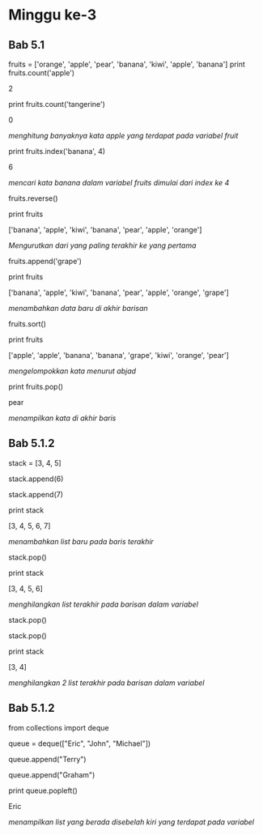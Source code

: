 # Minggu ke-3

## Bab 5.1

fruits = ['orange', 'apple', 'pear', 'banana', 'kiwi', 'apple', 'banana']
print fruits.count('apple')

2

print fruits.count('tangerine')

0

*menghitung banyaknya kata apple yang terdapat pada variabel fruit*

print fruits.index('banana', 4)

6

*mencari kata banana dalam variabel fruits dimulai dari index ke 4*

fruits.reverse()

print fruits


['banana', 'apple', 'kiwi', 'banana', 'pear', 'apple', 'orange']

*Mengurutkan dari yang paling terakhir ke yang pertama*

fruits.append('grape')

print fruits

['banana', 'apple', 'kiwi', 'banana', 'pear', 'apple', 'orange', 'grape']

*menambahkan data baru di akhir barisan*

fruits.sort()

print fruits

['apple', 'apple', 'banana', 'banana', 'grape', 'kiwi', 'orange', 'pear']

*mengelompokkan kata menurut abjad*

print fruits.pop()

pear

*menampilkan kata di akhir baris*

## Bab 5.1.2

stack = [3, 4, 5]

stack.append(6)

stack.append(7)

print stack

[3, 4, 5, 6, 7]

*menambahkan list baru pada baris terakhir*

stack.pop()

print stack

[3, 4, 5, 6]

*menghilangkan list terakhir pada barisan dalam variabel*

stack.pop()

stack.pop()

print stack

[3, 4]

*menghilangkan 2 list terakhir pada barisan dalam variabel*

## Bab 5.1.2

from collections import deque

queue = deque(["Eric", "John", "Michael"])

queue.append("Terry")           

queue.append("Graham")          

print queue.popleft()           

Eric

*menampilkan list yang berada disebelah kiri yang terdapat pada variabel*